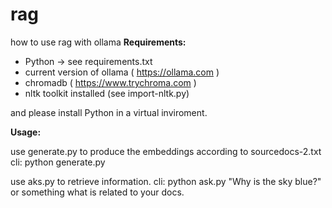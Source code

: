 # rag

how to use rag with ollama
**Requirements:**

* Python -> see requirements.txt
* current version of ollama ( https://ollama.com )
* chromadb ( https://www.trychroma.com )
* nltk toolkit installed (see import-nltk.py)

and please install Python in a virtual inviroment.

**Usage:**

use generate.py to produce the embeddings according to sourcedocs-2.txt
cli: python generate.py

use aks.py to retrieve information.
cli: python ask.py "Why is the sky blue?" or something what is related to your docs.
